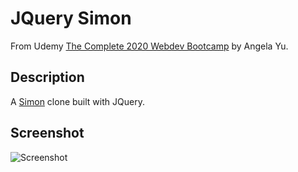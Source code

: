# JQuery Simon

From Udemy [The Complete 2020 Webdev Bootcamp](https://www.udemy.com/share/101qYwBEIcc1ZVTXg=/) by Angela Yu.

## Description

A [Simon](<https://en.wikipedia.org/wiki/Simon_(game)>) clone built with JQuery.

## Screenshot

![Screenshot](https://i.ibb.co/XFvPpXV/jquery-simon-screenshot.png)
